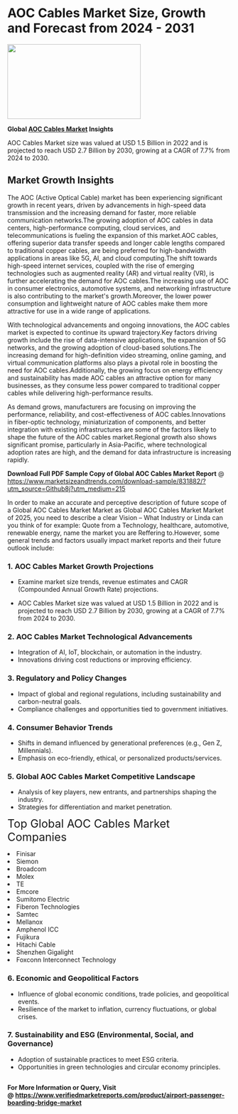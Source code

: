 <H1>AOC Cables Market Size, Growth and Forecast from 2024 - 2031</H1><img class="aligncenter size-medium wp-image-584254" src="https://thirdeyenews.in/wp-content/uploads/2024/09/Global-Market-Research-300x168.jpeg" alt="" width="300" height="168" /><p><strong>Global&nbsp;<a href="https://www.marketsizeandtrends.com/download-sample/831882/?utm_source=Github8j?utm_medium=215">AOC Cables Market</a> Insights</strong></p><p>AOC Cables Market size was valued at USD 1.5 Billion in 2022 and is projected to reach USD 2.7 Billion by 2030, growing at a CAGR of 7.7% from 2024 to 2030.</p><p><h2>Market Growth Insights</h2> <p>The AOC (Active Optical Cable) market has been experiencing significant growth in recent years, driven by advancements in high-speed data transmission and the increasing demand for faster, more reliable communication networks.The growing adoption of AOC cables in data centers, high-performance computing, cloud services, and telecommunications is fueling the expansion of this market.AOC cables, offering superior data transfer speeds and longer cable lengths compared to traditional copper cables, are being preferred for high-bandwidth applications in areas like 5G, AI, and cloud computing.The shift towards high-speed internet services, coupled with the rise of emerging technologies such as augmented reality (AR) and virtual reality (VR), is further accelerating the demand for AOC cables.The increasing use of AOC in consumer electronics, automotive systems, and networking infrastructure is also contributing to the market's growth.Moreover, the lower power consumption and lightweight nature of AOC cables make them more attractive for use in a wide range of applications.</p> <p>With technological advancements and ongoing innovations, the AOC cables market is expected to continue its upward trajectory.Key factors driving growth include the rise of data-intensive applications, the expansion of 5G networks, and the growing adoption of cloud-based solutions.The increasing demand for high-definition video streaming, online gaming, and virtual communication platforms also plays a pivotal role in boosting the need for AOC cables.Additionally, the growing focus on energy efficiency and sustainability has made AOC cables an attractive option for many businesses, as they consume less power compared to traditional copper cables while delivering high-performance results.</p> <p>As demand grows, manufacturers are focusing on improving the performance, reliability, and cost-effectiveness of AOC cables.Innovations in fiber-optic technology, miniaturization of components, and better integration with existing infrastructures are some of the factors likely to shape the future of the AOC cables market.Regional growth also shows significant promise, particularly in Asia-Pacific, where technological adoption rates are high, and the demand for data infrastructure is increasing rapidly.</p> <p><span class=""><strong>Download Full PDF Sample Copy of Global AOC Cables Market Report</strong> @ <a href="https://www.marketsizeandtrends.com/download-sample/831882/?utm_source=Github8j?utm_medium=215" target="_blank">https://www.marketsizeandtrends.com/download-sample/831882/?utm_source=Github8j?utm_medium=215</a></span></p><p>In order to make an accurate and perceptive description of future scope of a Global&nbsp;AOC Cables Market Market as Global&nbsp;AOC Cables Market Market of 2025, you need to describe a clear Vision &ndash; What Industry or Linda can you think of for example: Quote from a Technology, healthcare, automotive, renewable energy, name the market you are Reffering to.However, some general trends and factors usually impact market reports and their future outlook include:</p><h3>1.&nbsp;<strong>AOC Cables Market Growth Projections</strong></h3><ul><li>Examine market size trends, revenue estimates and CAGR (Compounded Annual Growth Rate) projections.</li><li><p>AOC Cables Market size was valued at USD 1.5 Billion in 2022 and is projected to reach USD 2.7 Billion by 2030, growing at a CAGR of 7.7% from 2024 to 2030.</p></li></ul><h3>2.&nbsp;<strong>AOC Cables Market Technological Advancements</strong></h3><ul><li>Integration of AI, IoT, blockchain, or automation in the industry.</li><li>Innovations driving cost reductions or improving efficiency.</li></ul><h3>3.&nbsp;<strong>Regulatory and Policy Changes</strong></h3><ul><li>Impact of global and regional regulations, including sustainability and carbon-neutral goals.</li><li>Compliance challenges and opportunities tied to government initiatives.</li></ul><h3>4.&nbsp;<strong>Consumer Behavior Trends</strong></h3><ul><li>Shifts in demand influenced by generational preferences (e.g., Gen Z, Millennials).</li><li>Emphasis on eco-friendly, ethical, or personalized products/services.</li></ul><h3>5.&nbsp;<strong>Global AOC Cables Market Competitive Landscape</strong></h3><ul><li>Analysis of key players, new entrants, and partnerships shaping the industry.</li><li>Strategies for differentiation and market penetration.</li></ul><p data-pm-slice="1 1 []"><span style="color: inherit; font-family: inherit; font-size: 25px;">Top Global AOC Cables Market Companies</span></p><div class="" data-test-id=""><p><li>Finisar</li><li> Siemon</li><li> Broadcom</li><li> Molex</li><li> TE</li><li> Emcore</li><li> Sumitomo Electric</li><li> Fiberon Technologies</li><li> Samtec</li><li> Mellanox</li><li> Amphenol ICC</li><li> Fujikura</li><li> Hitachi Cable</li><li> Shenzhen Gigalight</li><li> Foxconn Interconnect Technology</li></p></div><h3>6.&nbsp;<strong>Economic and Geopolitical Factors</strong></h3><ul><li>Influence of global economic conditions, trade policies, and geopolitical events.</li><li>Resilience of the market to inflation, currency fluctuations, or global crises.</li></ul><h3>7.&nbsp;<strong>Sustainability and ESG (Environmental, Social, and Governance)</strong></h3><ul><li>Adoption of sustainable practices to meet ESG criteria.</li><li>Opportunities in green technologies and circular economy principles.</li></ul><h2><strong style="font-size: 14px;">For More Information or Query, Visit @&nbsp;</strong><a style="background-color: #ffffff; font-size: 14px;" href="https://www.marketsizeandtrends.com/report/aoc-cables-market/" target="_blank">https://www.verifiedmarketreports.com/product/airport-passenger-boarding-bridge-market</a></h2>
